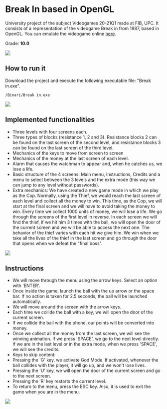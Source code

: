 # Break In based in OpenGL

University project of the subject Videogames 20-21Q1 made at FIB, UPC. It consists of a representation of the videogame Break in from 1987, based in OpenGL.
You can emulate the videogame online [here](https://www.cheatmsx.com/es/browsetitle/1611/the-bytebusters-1987-break-in.html).

Grade: **10.0**

![](https://github.com/jrefusta/OpenGL-Break-In-Videogame/blob/main/gifs/gif1.gif)

## How to run it

Download the project and execute the following executable file: "Break in.exe".

```
/Binari/Break in.exe
```

![](https://media.githubusercontent.com/media/jrefusta/VJ_2D/main/gifs/gif2.gif)


## Implemented functionalities

- Three levels with four screens each.
- Three types of blocks (resistance 1, 2 and 3). Resistance blocks 2 can be found on the last screen of the second level, and resistance blocks 3 can be found on the last screen of the third level.
- Mechanics of the keys to move from screen to screen
- Mechanics of the money at the last screen of each level.
- Alarm that causes the watchman to appear and, when he catches us, we lose a life.
- Basic structure of the 4 screens: Main menu, Instructions, Credits and a menu to select between the 3 levels and the extra mode (this way we can jump to any level without passwords).
- Extra mechanics:
We have created a new game mode in which we play as the Cop. Normally, using the Thief, we would reach the last screen of each level and collect all the money to win. This time, as the Cop, we will start at the final screen and we will have to avoid taking the money to win. Every time we collect 1000 units of money, we will lose a life. We go through the screens of the first level in reverse. In each screen we will find the thief, if we hit him 3 times with the ball, we will open the door of the current screen and we will be able to access the next one. The behavior of the thief varies with each hit we give him. We win when we take all the lives of the thief in the last screen and go through the door that opens when we defeat the "final boss".

![](https://media.githubusercontent.com/media/jrefusta/VJ_2D/main/gifs/gif3.gif)


## Instructions

- We will move through the menu using the arrow keys. Select an option with 'ENTER'.
- Once inside the game, launch the ball with the up arrow or the space bar. If no action is taken for 2.5 seconds, the ball will be launched automatically.
- We will move around the screen with the arrow keys.
- Each time we collide the ball with a key, we will open the door of the current screen.
- If we collide the ball with the phone, our points will be converted into money.
- Once we collect all the money from the last screen, we will see the winning animation. If we press 'SPACE', we go to the next level directly. If we are in the last level or in the extra mode, when we press 'SPACE', we will see the credits.
- Keys to skip content:
- Pressing the 'G' key, we activate God Mode. If activated, whenever the ball collides with the player, it will go up, and we won't lose lives.
- Pressing the 'U' key, we will open the door of the current screen and go to the next screen.
- Pressing the 'R' key restarts the current level.
- To return to the menu, press the ESC key. Also, it is used to exit the game when you are in the menu.

![](https://media.githubusercontent.com/media/jrefusta/VJ_2D/main/gifs/gif4.gif)

